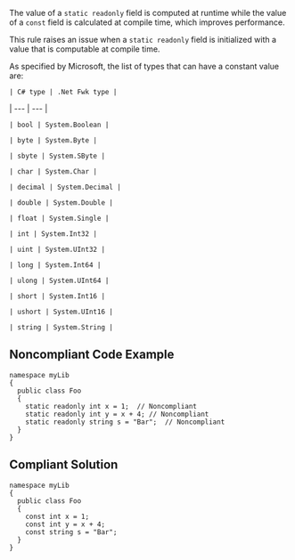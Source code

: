 The value of a `static readonly` field is computed at runtime while the value of a `const` field is calculated at compile time, which improves performance.
 
This rule raises an issue when a `static readonly` field is initialized with a value that is computable at compile time.
 
As specified by Microsoft, the list of types that can have a constant value are:

    | C# type | .Net Fwk type |
| --- | --- |

    | bool | System.Boolean |

    | byte | System.Byte |

    | sbyte | System.SByte |

    | char | System.Char |

    | decimal | System.Decimal |

    | double | System.Double |

    | float | System.Single |

    | int | System.Int32 |

    | uint | System.UInt32 |

    | long | System.Int64 |

    | ulong | System.UInt64 |

    | short | System.Int16 |

    | ushort | System.UInt16 |

    | string | System.String |

## Noncompliant Code Example

    namespace myLib
    {
      public class Foo
      {
        static readonly int x = 1;  // Noncompliant
        static readonly int y = x + 4; // Noncompliant
        static readonly string s = "Bar";  // Noncompliant
      }
    }

## Compliant Solution

    namespace myLib
    {
      public class Foo
      {
        const int x = 1;
        const int y = x + 4;
        const string s = "Bar";
      }
    }